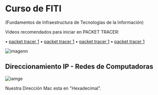 # Curso de FITI
(Fundamentos de Infraestructura de Tecnologías de la Información)

Videos recomendados para iniciar en PACKET TRACER:

•	[packet tracer 1](https://www.youtube.com/watch?v=4Gb97l1fSmA&t=1s)
•	[packet tracer 1](https://www.youtube.com/watch?v=aJLH13f_JWg&list=PLA--lOmbTn3Om7gGkVLmaVCu4Ny0ZZD9Z&index=2)
•	[packet tracer 1](https://www.youtube.com/watch?v=ke3aQjNFwxE&list=PLA--lOmbTn3Om7gGkVLmaVCu4Ny0ZZD9Z&index=3)
•	[packet tracer 1](https://www.youtube.com/watch?v=QpE45sUbZug&list=PLA--lOmbTn3Om7gGkVLmaVCu4Ny0ZZD9Z&index=4)


![imagenn](https://github.com/dretcm/Redes-ACM/blob/main/redes_images/M_osi_TCPIP.png?raw=true)

## Direccionamiento IP - Redes de Computadoras

![iamge](https://github.com/dretcm/Redes-ACM/blob/main/redes_images/ip_address.gif?raw=true)

Nuestra Dirección Mac esta en "Hexadecimal".
